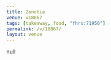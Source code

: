 ```yaml
---
title: Zenobia
venue: v18867
tags: [takeaway, food, "fhrs:71950"]
permalink: /v/18867/
layout: venue
---
```

null